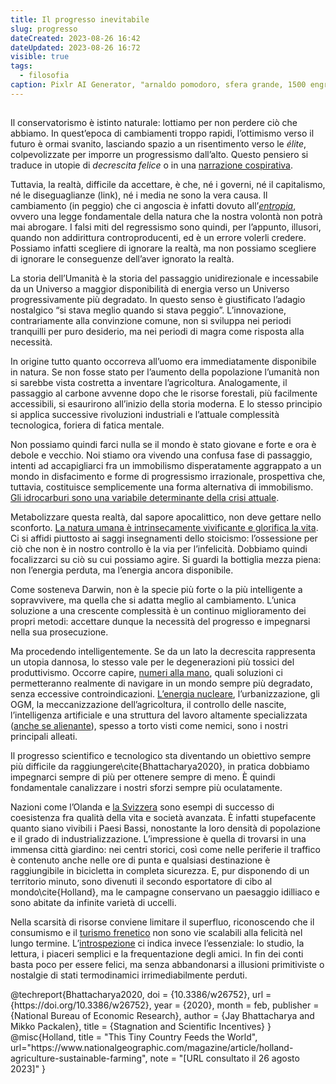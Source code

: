 ```yaml
---
title: Il progresso inevitabile
slug: progresso
dateCreated: 2023-08-26 16:42
dateUpdated: 2023-08-26 16:72
visible: true
tags:
  - filosofia
caption: Pixlr AI Generator, "arnaldo pomodoro, sfera grande, 1500 engraving style"
---
```


##

<span class="newthought">Il conservatorismo</span> è istinto naturale: lottiamo per non perdere ciò che abbiamo. In quest’epoca di cambiamenti troppo rapidi, l’ottimismo verso il futuro è ormai svanito, lasciando spazio a un risentimento verso le _élite_, colpevolizzate per imporre un progressismo dall’alto. Questo pensiero si traduce in utopie di _decrescita felice_ o in una [narrazione cospirativa](/notes/complottismo).

Tuttavia, la realtà, difficile da accettare, è che, né i governi, né il capitalismo, né le diseguaglianze (link), né i media ne sono la vera causa. Il cambiamento (in peggio) che ci angoscia è infatti dovuto all’[_entropia_](/notes/entropia), ovvero una legge fondamentale della natura che la nostra volontà non potrà mai abrogare. I falsi miti del regressismo sono quindi, per l’appunto, illusori, quando non addirittura controproducenti, ed è un errore volerli credere. Possiamo infatti scegliere di ignorare la realtà, ma non possiamo scegliere di ignorare le conseguenze dell’aver ignorato la realtà.

La storia dell’Umanità è la storia del passaggio unidirezionale e incessabile da un Universo a maggior disponibilità di energia verso un Universo progressivamente più degradato. In questo senso è giustificato l’adagio nostalgico “si stava meglio quando si stava peggio”. L’innovazione, contrariamente alla convinzione comune, non si sviluppa nei periodi tranquilli per puro desiderio, ma nei periodi di magra come risposta alla necessità.

In origine tutto quanto occorreva all’uomo era immediatamente disponibile in natura. Se non fosse stato per l’aumento della popolazione l’umanità non si sarebbe vista costretta a inventare l’agricoltura. Analogamente, il passaggio al carbone avvenne dopo che le risorse forestali, più facilmente accessibili, si esaurirono all’inizio della storia moderna. E lo stesso principio si applica successive rivoluzioni industriali e l’attuale complessità tecnologica, foriera di fatica mentale.

Non possiamo quindi farci nulla se il mondo è stato giovane e forte e ora è debole e vecchio. Noi stiamo ora vivendo una confusa fase di passaggio, intenti ad accapigliarci fra un immobilismo disperatamente aggrappato a un mondo in disfacimento e forme di progressismo irrazionale, prospettiva che, tuttavia, costituisce semplicemente una forma alternativa di immobilismo. [Gli idrocarburi sono una variabile determinante della crisi attuale](idrocarburi).

Metabolizzare questa realtà, dal sapore apocalittico, non deve gettare nello sconforto. [La natura umana è intrinsecamente vivificante e glorifica la vita](/notes/riverenza). Ci si affidi piuttosto ai saggi insegnamenti dello stoicismo: l’ossessione per ciò che non è in nostro controllo è la via per l’infelicità. Dobbiamo quindi focalizzarci su ciò su cui possiamo agire. Si guardi la bottiglia mezza piena: non l’energia perduta, ma l’energia ancora disponibile.

Come sosteneva Darwin, non è la specie più forte o la più intelligente a sopravvivere, ma quella che si adatta meglio al cambiamento. L’unica soluzione a una crescente complessità è un continuo miglioramento dei propri metodi: accettare dunque la necessità del progresso e impegnarsi nella sua prosecuzione.

Ma procedendo intelligentemente. Se da un lato la decrescita rappresenta un utopia dannosa, lo stesso vale per le degenerazioni più tossici del produttivismo. Occorre capire, [numeri alla mano](/notes/numeri), quali soluzioni ci permetteranno realmente di navigare in un mondo sempre più degradato, senza eccessive controindicazioni. [L’energia nucleare](/notes/nucleare), l’urbanizzazione, gli OGM, la meccanizzazione dell’agricoltura, il controllo delle nascite, l’intelligenza artificiale e una struttura del lavoro altamente specializzata ([anche se alienante](/notes/irrequietezza)), spesso a torto visti come nemici, sono i nostri principali alleati.

Il progresso scientifico e tecnologico sta diventando un obiettivo sempre più difficile da raggiungere\cite{Bhattacharya2020}, in pratica dobbiamo impegnarci sempre di più per ottenere sempre di meno. È quindi fondamentale canalizzare i nostri sforzi sempre più oculatamente.

Nazioni come l’Olanda e [la Svizzera](/notes/svizzera) sono esempi di successo di coesistenza fra qualità della vita e società avanzata. È infatti stupefacente quanto siano vivibili i Paesi Bassi, nonostante la loro densità di popolazione e il grado di industrializzazione. L’impressione è quella di trovarsi in una immensa città giardino: nei centri storici, così come nelle periferie il traffico è contenuto anche nelle ore di punta e qualsiasi destinazione è raggiungibile in bicicletta in completa sicurezza. E, pur disponendo di un territorio minuto, sono divenuti il secondo esportatore di cibo al mondo\cite{Holland}, ma le campagne conservano un paesaggio idilliaco e sono abitate da infinite varietà di uccelli.

Nella scarsità di risorse conviene limitare il superfluo, riconoscendo che il consumismo e il [turismo frenetico](/notes/turismo) non sono vie scalabili alla felicità nel lungo termine. L’[introspezione](/notes/introspezione) ci indica invece l’essenziale: lo studio, la lettura, i piaceri semplici e la frequentazione degli amici. In fin dei conti basta poco per essere felici, ma senza abbandonarsi a illusioni primitiviste o nostalgie di stati termodinamici irrimediabilmente perduti.

<bibliography>
@techreport{Bhattacharya2020,
  doi = {10.3386/w26752},
  url = {https://doi.org/10.3386/w26752},
  year = {2020},
  month = feb,
  publisher = {National Bureau of Economic Research},
  author = {Jay Bhattacharya and Mikko Packalen},
  title = {Stagnation and Scientific Incentives}
}
@misc{Holland,
   title = "This Tiny Country Feeds the World",
   url="https://www.nationalgeographic.com/magazine/article/holland-agriculture-sustainable-farming",
   note = "[URL consultato il 26 agosto 2023]"
}
</bibliography>
